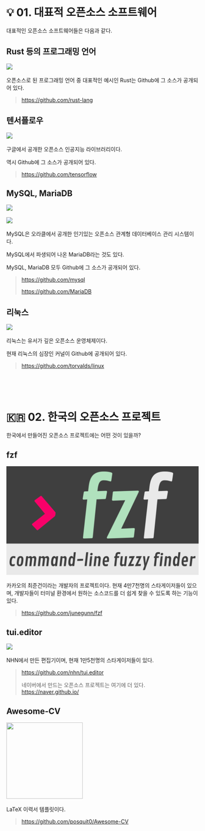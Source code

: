 
# 💡 01. 대표적 오픈소스 소프트웨어

대표적인 오픈소스 소프트웨어들은 다음과 같다.
## Rust 등의 프로그래밍 언어
![](https://upload.wikimedia.org/wikipedia/commons/thumb/d/d5/Rust_programming_language_black_logo.svg/121px-Rust_programming_language_black_logo.svg.png)

오픈소스로 된 프로그래밍 언어 중 대표적인 예시인 Rust는 Github에 그 소스가 공개되어 있다.
> https://github.com/rust-lang

## 텐서플로우
![](https://www.gstatic.com/devrel-devsite/prod/v3462c96ac67b219823d8a74cdbc490c2c319f90ecc3df183f872ce93dd06a4da/tensorflow/images/lockup.svg)

구글에서 공개한 오픈소스 인공지능 라이브러리이다.

역시 Github에 그 소스가 공개되어 있다.
> https://github.com/tensorflow 

## MySQL, MariaDB
![](https://www.mysql.com/common/logos/logo-mysql-170x115.png)

![](https://mariadb.com/wp-content/uploads/2019/11/mariadb-logo_blue-transparent-300x75.png)

MySQL은 오라클에서 공개한 인기있는 오픈소스 관계형 데이터베이스 관리 시스템이다.

MySQL에서 파생되어 나온 MariaDB라는 것도 있다.

MySQL, MariaDB 모두 Github에 그 소스가 공개되어 있다.
> https://github.com/mysql
>
> https://github.com/MariaDB

## 리눅스
![](https://upload.wikimedia.org/wikipedia/commons/a/af/Tux.png?20070323032439)

리눅스는 유서가 깊은 오픈소스 운영체제이다.

현재 리눅스의 심장인 커널이 Github에 공개되어 있다.
> https://github.com/torvalds/linux

<br><br><br>

# 🇰🇷 02. 한국의 오픈소스 프로젝트

한국에서 만들어진 오픈소스 프로젝트에는 어떤 것이 있을까?
## fzf
![](https://raw.githubusercontent.com/junegunn/i/master/fzf.png)

카카오의 최준건이라는 개발자의 프로젝트이다. 현재 4만7천명의 스타게이저들이 있으며, 개발자들이 터미널 환경에서 원하는 소스코드를 더 쉽게 찾을 수 있도록 하는 기능이 있다.
> https://github.com/junegunn/fzf

## tui.editor
![](https://camo.githubusercontent.com/5d5d1faf2493898112ec87f59fcafbc2f8da37b74826df199713d62eb7191fd4/68747470733a2f2f756963646e2e746f6173742e636f6d2f746f61737475692f696d672f7475692d656469746f722d62692e706e67)

NHN에서 만든 편집기이며, 현재 1만5천명의 스타게이저들이 있다.

> https://github.com/nhn/tui.editor
> 
> 네이버에서 만드는 오픈소스 프로젝트는 여기에 더 있다.
> https://naver.github.io/

## Awesome-CV
<div>
<img src="https://github.com/posquit0/Awesome-CV/raw/master/icon.png" width="200px" height="200px"/>
</div>

LaTeX 이력서 템플릿이다.

> https://github.com/posquit0/Awesome-CV


